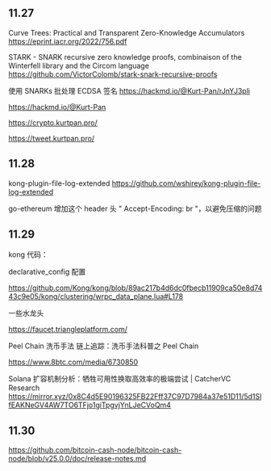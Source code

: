 ## 11.27

Curve Trees: Practical and Transparent Zero-Knowledge Accumulators
https://eprint.iacr.org/2022/756.pdf

STARK - SNARK recursive zero knowledge proofs, combinaison of the Winterfell library and the Circom language
https://github.com/VictorColomb/stark-snark-recursive-proofs

使用 SNARKs 批处理 ECDSA 签名
https://hackmd.io/@Kurt-Pan/rJnYJ3pli

https://hackmd.io/@Kurt-Pan

https://crypto.kurtpan.pro/

https://tweet.kurtpan.pro/

## 11.28

kong-plugin-file-log-extended
https://github.com/wshirey/kong-plugin-file-log-extended

go-ethereum 增加这个 header 头 " Accept-Encoding: br "，以避免压缩的问题

## 11.29

kong 代码：

declarative_config 配置

https://github.com/Kong/kong/blob/89ac217b4d6dc0fbecb11909ca50e8d7443c9e05/kong/clustering/wrpc_data_plane.lua#L178

一些水龙头

https://faucet.triangleplatform.com/

Peel Chain 洗币手法
链上追踪：洗币手法科普之 Peel Chain

https://www.8btc.com/media/6730850

Solana 扩容机制分析：牺牲可用性换取高效率的极端尝试 | CatcherVC Research
https://mirror.xyz/0x8C4d5E90196325FB22Fff37C97D7984a37e51D11/5d1SlfEAKNeGV4AW7TO6TFjo1giTpgvjYnLJeCVoQm4

## 11.30

https://github.com/bitcoin-cash-node/bitcoin-cash-node/blob/v25.0.0/doc/release-notes.md
